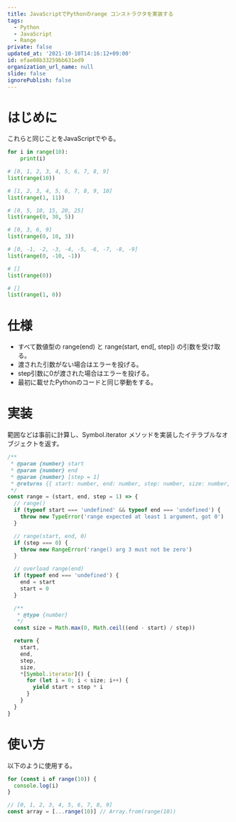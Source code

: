 ```yaml
---
title: JavaScriptでPythonのrange コンストラクタを実装する
tags:
  - Python
  - JavaScript
  - Range
private: false
updated_at: '2021-10-10T14:16:12+09:00'
id: efae08b33259bb631ed9
organization_url_name: null
slide: false
ignorePublish: false
---
```

# はじめに

これらと同じことをJavaScriptでやる。

```py
for i in range(10):
    print(i)
```

```py
# [0, 1, 2, 3, 4, 5, 6, 7, 8, 9]
list(range(10))

# [1, 2, 3, 4, 5, 6, 7, 8, 9, 10]
list(range(1, 11))

# [0, 5, 10, 15, 20, 25]
list(range(0, 30, 5))

# [0, 3, 6, 9]
list(range(0, 10, 3))

# [0, -1, -2, -3, -4, -5, -6, -7, -8, -9]
list(range(0, -10, -1))

# []
list(range(0))

# []
list(range(1, 0))
```


# 仕様

 - すべて数値型の range(end) と range(start, end[, step]) の引数を受け取る。
 - 渡された引数がない場合はエラーを投げる。
 - step引数に0が渡された場合はエラーを投げる。
 - 最初に載せたPythonのコードと同じ挙動をする。


# 実装

範囲などは事前に計算し、Symbol.iterator メソッドを実装したイテラブルなオブジェクトを返す。

```js
/**
 * @param {number} start
 * @param {number} end
 * @param {number} [step = 1]
 * @returns {{ start: number, end: number, step: number, size: number, [Symbol.iterator](): Generator<number, void, unknown> }}
 */
const range = (start, end, step = 1) => {
  // range()
  if (typeof start === 'undefined' && typeof end === 'undefined') {
    throw new TypeError('range expected at least 1 argument, got 0')
  }

  // range(start, end, 0)
  if (step === 0) {
    throw new RangeError('range() arg 3 must not be zero')
  }

  // overload range(end)
  if (typeof end === 'undefined') {
    end = start
    start = 0
  }

  /**
   * @type {number}
   */
  const size = Math.max(0, Math.ceil((end - start) / step))

  return {
    start,
    end,
    step,
    size,
    *[Symbol.iterator]() {
      for (let i = 0; i < size; i++) {
        yield start + step * i
      }
    }
  }
}
```


# 使い方

以下のように使用する。

```js
for (const i of range(10)) {
  console.log(i)
}
```

```js
// [0, 1, 2, 3, 4, 5, 6, 7, 8, 9]
const array = [...range(10)] // Array.from(range(10))
```
